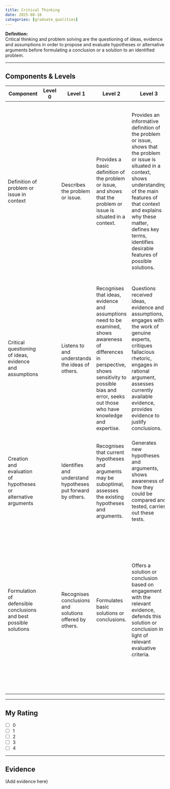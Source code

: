 ```yaml
---
title: Critical Thinking
date: 2025-08-18
categories: [graduate_qualities]
---
```


**Definition:**  
Critical thinking and problem solving are the questioning of ideas, evidence and assumptions in order to propose and evaluate hypotheses or alternative arguments before formulating a conclusion or a solution to an identified problem.

---

## Components & Levels

| Component | Level 0 | Level 1 | Level 2 | Level 3 | Level 4 |
|---|---|---|---|---|---|
| Definition of problem or issue in context |  | Describes the problem or issue.  | Provides a basic definition of the problem or issue, and shows that the problem or issue is situated in a context.  | Provides an informative definition of the problem or issue, shows that the problem or issue is situated in a context, shows understanding of the main features of that context and explains why these matter, defines key terms, identifies desirable features of possible solutions. | Insightful and articulate. Analyses a context by consulting a suitably broad range of informational sources, identifies and appropriately frames a problem or issue within that context, gives a detailed and clear definition of the problem or issue, explains why this problem or issue matters, sets out criteria against which to measure possible solutions. |
| Critical questioning of ideas, evidence and assumptions |  | Listens to and understands the ideas of others. | Recognises that ideas, evidence and assumptions need to be examined, shows awareness of differences in perspective, shows sensitivity to possible bias and error, seeks out those who have knowledge and expertise. | Questions received ideas, evidence and assumptions, engages with the work of genuine experts, critiques fallacious rhetoric, engages in rational argument, assesses currently available evidence, provides evidence to justify conclusions. | Open-minded and intellectually rigorous. Critically examines received ideas, evaluates the credibility and the methodology of experts, engages with competing views from various historical, intercultural and interdisciplinary perspectives, locates and assesses new evidence. |
| Creation and evaluation of hypotheses or alternative arguments |  | Identifies and understand hypotheses put forward by others. | Recognises that current hypotheses and arguments may be suboptimal, assesses the existing hypotheses and arguments. | Generates new hypotheses and arguments, shows awareness of how they could be compared and tested, carries out these tests. | Creative and judicious. Generates original hypotheses and arguments, tests relevant hypotheses and arguments via reasoning, observation, or experiment, evaluates the results. |
| Formulation of defensible conclusions and best possible solutions |  | Recognises conclusions and solutions offered by others. | Formulates basic solutions or conclusions. | Offers a solution or conclusion based on engagement with the relevant evidence, defends this solution or conclusion in light of relevant evaluative criteria. | Wise and decisive. Decides on the balance of the evidence, formulates conclusion or solution clearly in their own words, identifies the proper scope and significance of the conclusion commensurate with methods used, explains why this conclusion or solution is best when measured against relevant evaluative criteria.  |

---

## My Rating
- [ ] 0  
- [ ] 1  
- [ ] 2  
- [ ] 3  
- [ ] 4  

---

## Evidence
(Add evidence here)
